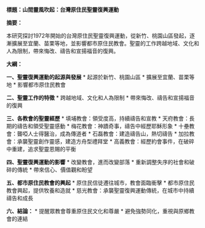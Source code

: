 **標題：山間靈風吹起：台灣原住民聖靈復興運動**

**摘要：**

本研究探討1972年開始的台灣原住民聖靈復興運動，從新竹、桃園山區發起，逐漸擴展至宜蘭、苗栗等地，並影響都市原住民教會。聖靈的工作跨越地域、文化和人為限制，帶來悔改、禱告和宣揚福音的復興。

**大綱：**

**一、聖靈復興運動的起源與發展**
    * 起源於新竹、桃園山區
    * 擴展至宜蘭、苗栗等地
    * 影響都市原住民教會

**二、聖靈工作的特徵**
    * 跨越地域、文化和人為限制
    * 帶來悔改、禱告和宣揚福音的復興

**三、各教會的聖靈經歷**
    * 填埔教會：領受度高，持續禱告和宣教
    * 天府教會：長期的禱告和領受聖靈感動
    * 梅花教會：神蹟奇事，禱告中經歷耶穌形象
    * 十壘教會：聾啞人士得醫治，成為傳道者
    * 石磊教會：建造禱告山，熱切禱告
    * 加拉教會：承襲聖靈創作靈感，建造方舟型禮拜堂
    * 高義教會：經歷約會事件，在破碎中重建，追求聖靈恩賜的平衡

**四、聖靈復興運動的影響**
    * 改變教會，進而改變部落
    * 重新調整失序的社會和破碎的傳統
    * 帶來信心、價值觀和盼望

**五、都市原住民教會的興起**
    * 原住民信徒遷往城市，教會面臨衝擊
    * 都市原住民教會興起，提供牧養和造就
    * 慈光教會：承襲聖靈復興運動傳統，在城市中持續禱告和成長

**六、結論：**
    * 提醒眾教會尊重原住民文化和尊嚴
    * 避免強勢同化，重視與原鄉教會的連結